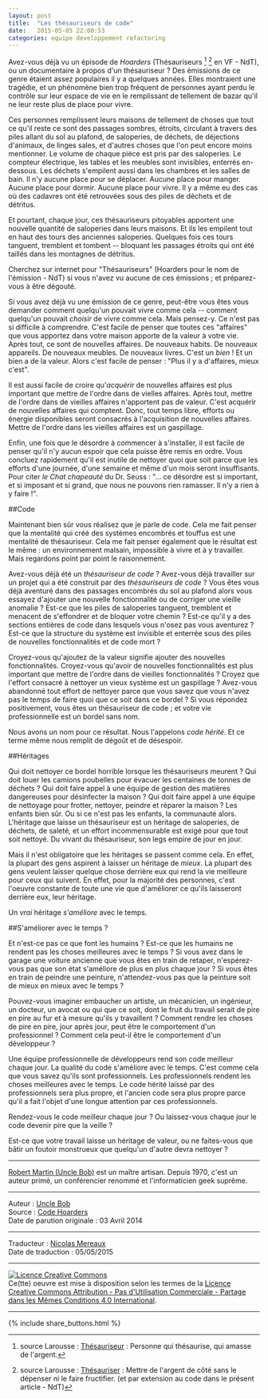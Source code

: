 ```yaml
---
layout: post
title:  "Les thésauriseurs de code"
date:   2015-05-05 22:00:53
categories: equipe developpement refactoring
---
```

Avez-vous déjà vu un épisode de _Hoarders_ (Thésauriseurs [^1] [^2] en VF - NdT), ou un documentaire à propos d'un thésauriseur ? Des émissions de ce genre étaient assez populaires il y a quelques années. Elles montraient une tragédie, et un phénomène bien trop fréquent de personnes ayant perdu le contrôle sur leur espace de vie en le remplissant de tellement de bazar qu'il ne leur reste plus de place pour vivre.

Ces personnes remplissent leurs maisons de tellement de choses que tout ce qu'il reste ce sont des passages sombres, étroits, circulant à travers des piles allant du sol au plafond, de saloperies, de déchets, de déjections d'animaux, de linges sales, et d'autres choses que l'on peut encore moins mentionner. Le volume de chaque pièce est pris par des saloperies. Le compteur électrique, les tables et les meubles sont invisibles, enterrés en-dessous. Les déchets s'empilent aussi dans les chambres et les salles de bain.  Il n'y aucune place pour se déplacer. Aucune place pour manger. Aucune place pour dormir. Aucune place pour vivre. Il y a même eu des cas où des cadavres ont été retrouvées sous des piles de déchets et de détritus.

Et pourtant, chaque jour, ces thésauriseurs pitoyables apportent une nouvelle quantité de saloperies dans leurs maisons. Et ils les empilent tout en haut des tours des anciennes saloperies. Quelques fois ces tours tanguent, tremblent et tombent -- bloquant les passages étroits qui ont été taillés dans les montagnes de détritus.

Cherchez sur internet pour "Thésauriseurs" (Hoarders pour le nom de l'émission - NdT) si vous n'avez vu aucune de ces émissions ; et préparez-vous à être dégouté.

Si vous avez déjà vu une émission de ce genre, peut-être vous êtes vous demander comment quelqu'un pouvait vivre comme cela -- comment quelqu'un pouvait _choisir_ de vivre comme cela. Mais pensez-y. Ce n'est pas si difficile à comprendre. C'est facile de penser que toutes ces "affaires" que vous apportez dans votre maison apporte de la valeur à votre vie. Après tout, ce sont de nouvelles affaires. De nouveaux habits. De nouveaux appareils. De nouveaux meubles. De nouveaux livres. C'est un _bien_ ! Et un bien a de la valeur. Alors c'est facile de penser : "Plus il y a d'affaires, mieux c'est".

Il est aussi facile de croire qu'_acquérir_ de nouvelles affaires est plus important que mettre de l'ordre dans de vielles affaires.  Après tout, mettre de l'ordre dans de vieilles affaires n'apportent pas de valeur. C'est acquérir de nouvelles affaires qui comptent. Donc, tout temps libre, efforts ou énergie disponibles seront consacrés à l'acquisition de nouvelles affaires. Mettre de l'ordre dans les vieilles affaires est un gaspillage. 

Enfin, une fois que le désordre à commencer à s'installer, il est facile de penser qu'il n'y aucun espoir que cela puisse être remis en ordre. Vous concluez rapidement qu'il est inutile de nettoyer quoi que soit parce que les efforts d'une journée, d'une semaine et même d'un mois seront insuffisants. Pour citer _le Chat chapeauté_  du Dr. Seuss : "... ce désordre est si important, et si imposant et si grand, que nous ne pouvons rien ramasser. Il n'y a rien à y faire !".

##Code

Maintenant bien sûr vous réalisez que je parle de code. Cela me fait penser que la mentalité qui créé des systèmes encombrés et touffus est une mentalité de thésauriseur. Cela me fait penser également que le résultat est le même : un environnement malsain, impossible à vivre et à y travailler. Mais regardons point par point le raisonnement.

Avez-vous déjà été un _thésauriseur de code_ ? Avez-vous déjà travailler sur un projet qui a été construit par des _thésauriseurs de code_ ? Vous êtes vous déjà aventuré dans des passages encombrés du sol au plafond alors vous essayez d'ajouter une nouvelle fonctionnalité ou de corriger une vieille anomalie ? Est-ce que les piles de saloperies tanguent, tremblent et menacent de s'effondrer et de bloquer votre chemin ? Est-ce qu'il y a des sections entières de code dans lesquels vous n'osez pas vous aventurez ? Est-ce que la structure du système est invisible et enterrée sous des piles de nouvelles fonctionnalités et de code mort ?

Croyez-vous qu'ajoutez de la valeur signifie ajouter des nouvelles fonctionnalités. Croyez-vous qu'avoir de nouvelles fonctionnalités est plus important que mettre de l'ordre dans de vieilles fonctionnalités ? Croyez que l'effort consacré à nettoyer un vieux système est un gaspillage ? Avez-vous abandonné tout effort de nettoyer parce que vous savez que vous n'avez pas le temps de faire quoi que ce soit dans ce bordel ? Si vous répondez positivement, vous êtes un thésauriseur de code ; et votre vie professionnelle est un bordel sans nom.  

Nous avons un nom pour ce résultat. Nous l'appelons _code hérité_. Et ce terme même nous remplit de dégoût et de désespoir.

##Héritages

Qui doit nettoyer ce bordel horrible lorsque les thésauriseurs meurent ? Qui doit louer  les camions poubelles pour évacuer les centaines de tonnes de déchets ? Qui doit faire appel à une équipe de gestion des matières dangereuses pour désinfecter la maison ? Qui doit faire appel à une équipe de nettoyage pour frotter, nettoyer, peindre et réparer la maison ? Les enfants bien sûr. Ou si ce n'est pas les enfants, la communauté alors. L'héritage que laisse un thésauriseur est un héritage de saloperies, de déchets, de saleté, et un effort incommensurable est exigé pour que tout soit nettoyé. Du vivant du thésauriseur, son legs empire de jour en jour.

Mais il n'est obligatoire que les héritages se passent comme cela. En effet, la plupart des gens aspirent à laisser un héritage de _mieux_. La plupart des gens veulent laisser quelque chose derrière eux qui rend la vie meilleure pour ceux qui suivent. En effet, pour la majorité des personnes, c'est l'oeuvre constante de toute une vie que d'améliorer ce qu'ils laisseront derrière eux, leur héritage. 

Un _vrai_ héritage _s'améliore_ avec le temps.

##S'améliorer avec le temps ?

Et n'est-ce pas ce que font les humains ? Est-ce que les humains ne rendent pas les choses meilleures avec le temps ? Si vous avez dans le garage une voiture ancienne que vous êtes en train de retaper, n'espérez-vous pas que son état s'améliore de plus en plus chaque jour ? Si vous êtes en train de peindre une peinture, n'attendez-vous pas que la peinture soit de mieux en mieux avec le temps ?

Pouvez-vous imaginer embaucher un artiste, un mécanicien, un ingénieur, un docteur, un avocat ou qui que ce soit, dont le fruit du travail serait de pire en pire au fur et à mesure qu'ils y travaillent ? Comment rendre les choses de pire en pire, jour après jour, peut être le comportement d'un professionnel ? Comment cela peut-il être le comportement d'un développeur ? 

Une équipe professionnelle de développeurs rend son code meilleur chaque jour. La qualité du code s'améliore avec le temps. C'est comme cela que vous savez qu'ils sont professionnels. Les professionnels rendent les choses meilleures avec le temps. Le code hérité laissé par des professionnels sera plus propre, et l'ancien code sera plus propre parce qu'il a fait l'objet d'une longue attention par ces professionnels.

Rendez-vous le code meilleur chaque jour ? Ou laissez-vous chaque jour le code devenir pire que la veille ? 

Est-ce que votre travail laisse un héritage de valeur, ou ne faites-vous que bâtir un foutoir monstrueux que quelqu'un d'autre devra nettoyer ?

---
[^1]: source Larousse : [Thésauriseur](http://www.larousse.fr/dictionnaires/francais/th%C3%A9sauriseur/77856?q=th%C3%A9sauriseur#76938) : Personne qui thésaurise, qui amasse de l'argent.      

[^2]: source Larousse : [Thésauriser](http://www.larousse.fr/dictionnaires/francais/th%C3%A9sauriser/77855) : Mettre de l'argent de côté sans le dépenser ni le faire fructifier. (et par extension au code dans le présent article - NdT)

[Robert Martin (Uncle Bob)](http://www.8thlight.com/team/uncle-bob) est un maître artisan. Depuis 1970, c'est un auteur primé, un conférencier renommé et l'informaticien geek suprême.

---
Auteur : [Uncle Bob](http://www.8thlight.com/team/uncle-bob)  
Source : [Code Hoarders](http://blog.8thlight.com/uncle-bob/2014/04/03/Code-Hoarders.html)  
Date de parution originale : 03 Avril 2014  

---
Traducteur : [Nicolas Mereaux](http://www.les-traducteurs-agiles.org/traducteurs/)  
Date de traduction : 05/05/2015  

---

<a rel="license" href="http://creativecommons.org/licenses/by-nc-sa/4.0/"><img alt="Licence Creative Commons" style="border-width:0" src="http://i.creativecommons.org/l/by-nc-sa/4.0/88x31.png" /></a><br />Ce(tte) oeuvre est mise à disposition selon les termes de la <a rel="license" href="http://creativecommons.org/licenses/by-nc-sa/4.0/">Licence Creative Commons Attribution - Pas d'Utilisation Commerciale - Partage dans les Mêmes Conditions 4.0 International</a>.

---

{% include share_buttons.html %}
